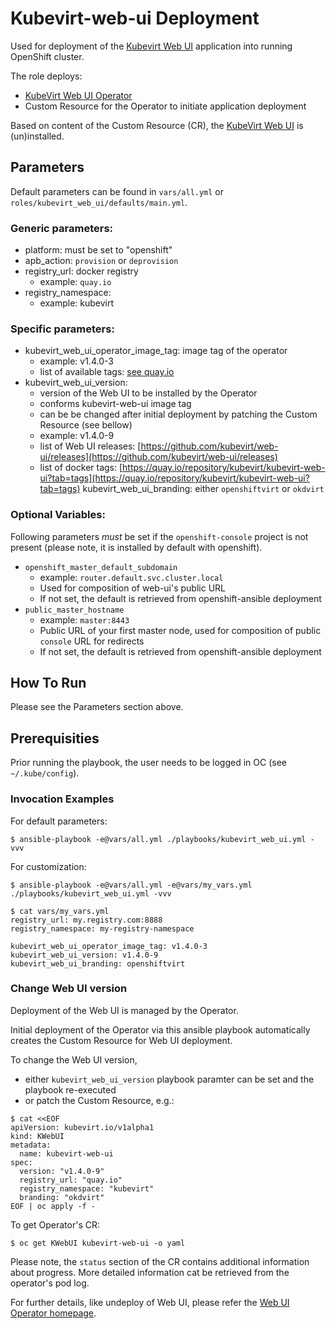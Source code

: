 # Kubevirt-web-ui Deployment
Used for deployment of the [Kubevirt Web UI](https://github.com/kubevirt/web-ui) application into running OpenShift cluster.

The role deploys:
- [KubeVirt Web UI Operator](https://github.com/kubevirt/web-ui-operator)
- Custom Resource for the Operator to initiate application deployment

Based on content of the Custom Resource (CR), the [KubeVirt Web UI](https://github.com/kubevirt/web-ui) is (un)installed.

## Parameters
Default parameters can be found in `vars/all.yml` or `roles/kubevirt_web_ui/defaults/main.yml`.

### Generic parameters:
- platform: must be set to "openshift"
- apb_action: `provision` or `deprovision`
- registry_url: docker registry
  - example: `quay.io`
- registry_namespace: 
  - example: kubevirt

### Specific parameters:
- kubevirt_web_ui_operator_image_tag: image tag of the operator
  - example: v1.4.0-3
  - list of available tags: [see quay.io](https://quay.io/repository/kubevirt/kubevirt-web-ui-operator?tab=tags)
- kubevirt_web_ui_version:
  - version of the Web UI to be installed by the Operator
  - conforms kubevirt-web-ui image tag
  - can be be changed after initial deployment by patching the Custom Resource (see bellow)
  - example: v1.4.0-9
  - list of Web UI releases: [https://github.com/kubevirt/web-ui/releases](https://github.com/kubevirt/web-ui/releases)
  - list of docker tags: [https://quay.io/repository/kubevirt/kubevirt-web-ui?tab=tags](https://quay.io/repository/kubevirt/kubevirt-web-ui?tab=tags)
kubevirt_web_ui_branding: either `openshiftvirt` or `okdvirt`

### Optional Variables:
Following parameters _must_ be set if the `openshift-console` project is not present (please note, it is installed by default with openshift).

- `openshift_master_default_subdomain`
  - example: `router.default.svc.cluster.local`
  - Used for composition of web-ui's public URL
  - If not set, the default is retrieved from openshift-ansible deployment
- `public_master_hostname`
  - example: `master:8443`
  - Public URL of your first master node, used for composition of public `console` URL for redirects
  - If not set, the default is retrieved from openshift-ansible deployment

## How To Run
Please see the Parameters section above.

## Prerequisities
Prior running the playbook, the user needs to be logged in OC (see `~/.kube/config`).

### Invocation Examples
For default parameters:
```
$ ansible-playbook -e@vars/all.yml ./playbooks/kubevirt_web_ui.yml -vvv
```

For customization:
```
$ ansible-playbook -e@vars/all.yml -e@vars/my_vars.yml ./playbooks/kubevirt_web_ui.yml -vvv

$ cat vars/my_vars.yml
registry_url: my.registry.com:8888
registry_namespace: my-registry-namespace

kubevirt_web_ui_operator_image_tag: v1.4.0-3
kubevirt_web_ui_version: v1.4.0-9
kubevirt_web_ui_branding: openshiftvirt
```

### Change Web UI version
Deployment of the Web UI is managed by the Operator.

Initial deployment of the Operator via this ansible playbook automatically creates the Custom Resource for Web UI deployment.

To change the Web UI version,
- either `kubevirt_web_ui_version` playbook paramter can be set and the playbook re-executed
- or patch the Custom Resource, e.g.:
```
$ cat <<EOF
apiVersion: kubevirt.io/v1alpha1
kind: KWebUI
metadata:
  name: kubevirt-web-ui
spec:
  version: "v1.4.0-9"
  registry_url: "quay.io"
  registry_namespace: "kubevirt"
  branding: "okdvirt"
EOF | oc apply -f -
```

To get Operator's CR:
```
$ oc get KWebUI kubevirt-web-ui -o yaml
```

Please note, the `status` section of the CR contains additional information about progress.
More detailed information cat be retrieved from the operator's pod log.

For further details, like undeploy of Web UI, please refer the [Web UI Operator homepage](https://github.com/kubevirt/web-ui-operator).
